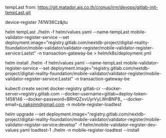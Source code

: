 tempLast from: https://git.matador.ais.co.th/cronus/irm/devops/gitlab-init-tempLast.git

device-register
741W36Cz&jtu

helm tempLast ./helm -f helm/values.yaml --name-tempLast mobile-validator-register-service --set deployment.image="registry.gitlab.com/nextdb-project/digital-reality-foundation/mobile-validator/validator-register/mobile-validator-register-service:Lastst" -n transaction-gateway-be > helm/k8s/deployment.yml

helm install ./helm -f helm/values.yaml --name-tempLast mobile-validator-register-service --set deployment.image="registry.gitlab.com/nextdb-project/digital-reality-foundation/mobile-validator/validator-register/mobile-validator-register-service:Lastst" -n transaction-gateway-be

kubectl create secret docker-registry gitlab-cr --docker-server=registry.gitlab.com --docker-username=gitlab+deploy-token-1458146 --docker-password=BRHQZxvUyrVyLWnBNP8\_ --docker-email=p.naksinn@gmail.com -n mobile-register-loadtest

helm upgrade --set deployment.image="registry.gitlab.com/nextdb-project/digital-reality-foundation/mobile-validator/validator-register/mobile-validator-register-service:develop" -f helm/mobile-validator-register-dev-values.yaml loadtest-1 ./helm -n mobile-register-loadtest --install
